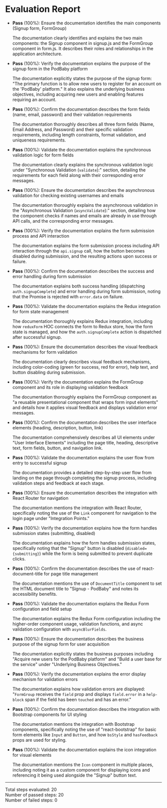 # Evaluation Report

- **Pass** (100%): Ensure the documentation identifies the main components (Signup form, FormGroup)
  
  The documentation clearly identifies and explains the two main components: the Signup component in signup.js and the FormGroup component in form.js. It describes their roles and relationships in the application architecture.

- **Pass** (100%): Verify the documentation explains the purpose of the signup form in the PodBaby platform
  
  The documentation explicitly states the purpose of the signup form: "The primary function is to allow new users to register for an account on the 'PodBaby' platform." It also explains the underlying business objectives, including acquiring new users and enabling features requiring an account.

- **Pass** (100%): Confirm the documentation describes the form fields (name, email, password) and their validation requirements
  
  The documentation thoroughly describes all three form fields (Name, Email Address, and Password) and their specific validation requirements, including length constraints, format validation, and uniqueness requirements.

- **Pass** (100%): Validate the documentation explains the synchronous validation logic for form fields
  
  The documentation clearly explains the synchronous validation logic under "Synchronous Validation (`validate`):" section, detailing the requirements for each field along with their corresponding error messages.

- **Pass** (100%): Ensure the documentation describes the asynchronous validation for checking existing usernames and emails
  
  The documentation thoroughly explains the asynchronous validation in the "Asynchronous Validation (`asyncValidate`):" section, detailing how the component checks if names and emails are already in use through API calls, and the corresponding error messages.

- **Pass** (100%): Verify the documentation explains the form submission process and API interaction
  
  The documentation explains the form submission process including API interaction through the `api.signup` call, how the button becomes disabled during submission, and the resulting actions upon success or failure.

- **Pass** (100%): Confirm the documentation describes the success and error handling during form submission
  
  The documentation explains both success handling (dispatching `auth.signupComplete`) and error handling during form submission, noting that the Promise is rejected with `error.data` on failure.

- **Pass** (100%): Validate the documentation explains the Redux integration for form state management
  
  The documentation thoroughly explains Redux integration, including how `reduxForm` HOC connects the form to Redux store, how the form state is managed, and how the `auth.signupComplete` action is dispatched after successful signup.

- **Pass** (100%): Ensure the documentation describes the visual feedback mechanisms for form validation
  
  The documentation clearly describes visual feedback mechanisms, including color-coding (green for success, red for error), help text, and button disabling during submission.

- **Pass** (100%): Verify the documentation explains the FormGroup component and its role in displaying validation feedback
  
  The documentation thoroughly explains the FormGroup component as "a reusable presentational component that wraps form input elements" and details how it applies visual feedback and displays validation error messages.

- **Pass** (100%): Confirm the documentation describes the user interface elements (heading, description, button, link)
  
  The documentation comprehensively describes all UI elements under "User Interface Elements" including the page title, heading, descriptive text, form fields, button, and navigation link.

- **Pass** (100%): Validate the documentation explains the user flow from entry to successful signup
  
  The documentation provides a detailed step-by-step user flow from landing on the page through completing the signup process, including validation steps and feedback at each stage.

- **Pass** (100%): Ensure the documentation describes the integration with React Router for navigation
  
  The documentation mentions the integration with React Router, specifically noting the use of the `Link` component for navigation to the login page under "Integration Points."

- **Pass** (100%): Verify the documentation explains how the form handles submission states (submitting, disabled)
  
  The documentation explains how the form handles submission states, specifically noting that the "Signup" button is disabled (`disabled={submitting}`) while the form is being submitted to prevent duplicate clicks.

- **Pass** (100%): Confirm the documentation describes the use of react-document-title for page title management
  
  The documentation mentions the use of `DocumentTitle` component to set the HTML document title to "Signup - PodBaby" and notes its accessibility benefits.

- **Pass** (100%): Validate the documentation explains the Redux Form configuration and field setup
  
  The documentation explains the Redux Form configuration including the higher-order component usage, validation functions, and async validation configuration with `asyncBlurFields`.

- **Pass** (100%): Ensure the documentation describes the business purpose of the signup form for user acquisition
  
  The documentation explicitly states the business purposes including "Acquire new users for the PodBaby platform" and "Build a user base for the service" under "Underlying Business Objectives."

- **Pass** (100%): Verify the documentation explains the error display mechanism for validation errors
  
  The documentation explains how validation errors are displayed: "`FormGroup` receives the `field` prop and displays `field.error` in a `help-block` span if the field has been `touched` and has an error."

- **Pass** (100%): Confirm the documentation describes the integration with Bootstrap components for UI styling
  
  The documentation mentions the integration with Bootstrap components, specifically noting the use of "react-bootstrap" for basic form elements like `Input` and `Button`, and how `bsStyle` and `hasFeedback` props are used for styling.

- **Pass** (100%): Validate the documentation explains the icon integration for visual elements
  
  The documentation mentions the `Icon` component in multiple places, including noting it as a custom component for displaying icons and referencing it being used alongside the "Signup" button text.

---

Total steps evaluated: 20  
Number of passed steps: 20  
Number of failed steps: 0